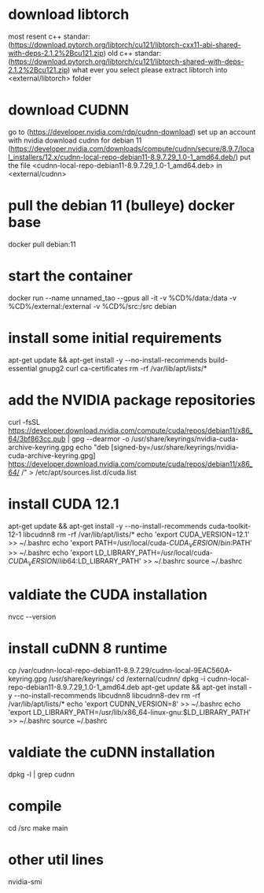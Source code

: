 # download libtorch
most resent c++ standar:    (https://download.pytorch.org/libtorch/cu121/libtorch-cxx11-abi-shared-with-deps-2.1.2%2Bcu121.zip)
old c++ standar:            (https://download.pytorch.org/libtorch/cu121/libtorch-shared-with-deps-2.1.2%2Bcu121.zip)
what ever you select please extract libtorch into <external/libtorch> folder 

# download CUDNN
go to (https://developer.nvidia.com/rdp/cudnn-download)
set up an account with nvidia 
download cudnn for debian 11 (https://developer.nvidia.com/downloads/compute/cudnn/secure/8.9.7/local_installers/12.x/cudnn-local-repo-debian11-8.9.7.29_1.0-1_amd64.deb/)
put the file <cudnn-local-repo-debian11-8.9.7.29_1.0-1_amd64.deb> in <external/cudnn>

# pull the debian 11 (bulleye) docker base
docker pull debian:11

# start the container
docker run --name unnamed_tao --gpus all -it -v %CD%/data:/data -v %CD%/external:/external -v %CD%/src:/src debian

# install some initial requirements
apt-get update && apt-get install -y --no-install-recommends build-essential gnupg2 curl ca-certificates
rm -rf /var/lib/apt/lists/*

# add the NVIDIA package repositories
curl -fsSL https://developer.download.nvidia.com/compute/cuda/repos/debian11/x86_64/3bf863cc.pub | gpg --dearmor -o /usr/share/keyrings/nvidia-cuda-archive-keyring.gpg
echo "deb [signed-by=/usr/share/keyrings/nvidia-cuda-archive-keyring.gpg] https://developer.download.nvidia.com/compute/cuda/repos/debian11/x86_64/ /" > /etc/apt/sources.list.d/cuda.list

# install CUDA 12.1
apt-get update && apt-get install -y --no-install-recommends cuda-toolkit-12-1 libcudnn8
rm -rf /var/lib/apt/lists/*
echo 'export CUDA_VERSION=12.1' >> ~/.bashrc
echo 'export PATH=/usr/local/cuda-$CUDA_VERSION/bin:$PATH' >> ~/.bashrc
echo 'export LD_LIBRARY_PATH=/usr/local/cuda-$CUDA_VERSION/lib64:$LD_LIBRARY_PATH' >> ~/.bashrc
source ~/.bashrc

# valdiate the CUDA installation 
nvcc --version

# install cuDNN 8 runtime
cp /var/cudnn-local-repo-debian11-8.9.7.29/cudnn-local-9EAC560A-keyring.gpg /usr/share/keyrings/
cd /external/cudnn/
dpkg -i cudnn-local-repo-debian11-8.9.7.29_1.0-1_amd64.deb
apt-get update && apt-get install -y --no-install-recommends libcudnn8 libcudnn8-dev
rm -rf /var/lib/apt/lists/*
echo 'export CUDNN_VERSION=8' >> ~/.bashrc
echo 'export LD_LIBRARY_PATH=/usr/lib/x86_64-linux-gnu:$LD_LIBRARY_PATH' >> ~/.bashrc
source ~/.bashrc

# valdiate the cuDNN installation 
dpkg -l | grep cudnn

# compile
cd /src
make main

# other util lines 
nvidia-smi
